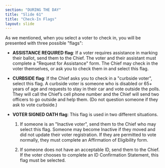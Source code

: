 ```yaml
---
section: "DURING THE DAY"
title: "Slide 61"
title: "Check-In Flags"
layout: slide
---
```


As we mentioned, when you select a voter to check in, you will be presented with three possible "flags":

- **ASSISTANCE REQUIRED flag**: If a voter requires assistance in marking their ballot, send them to the Chief. The voter and their assistant must complete a "Request for Assistance" form. The Chief may check in the voter themselves, or ask you to check them in and select this flag.

- **CURBSIDE flag**: If the Chief asks you to check in a "curbside voter", select this flag. A curbside voter is someone who is disabled or 65+ years of age and requests to stay in their car and vote outside the polls. They will call the Chief’s cell phone number and the Chief will send two officers to go outside and help them. (Do not question someone if they ask to vote curbside.)

- **VOTER SIGNED OATH flag**: This flag is used in two different situations.

  1. If someone is an "Inactive voter", send them to the Chief who may select this flag. Someone may become Inactive if they moved and did not update their voter registration. If they are permitted to vote normally, they must complete an Affirmation of Eligibility form.

  2. If someone does not have an acceptable ID, send them to the Chief. If the voter chooses to complete an ID Confirmation Statement, this flag must be selected.
